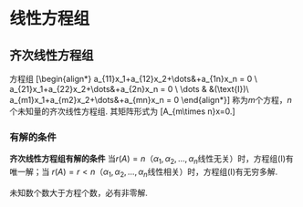 # 线性方程组

## 齐次线性方程组

方程组
\[\begin{align*}
  a_{11}x_1+a_{12}x_2+\dots&+a_{1n}x_n = 0 \\
  a_{21}x_1+a_{22}x_2+\dots&+a_{2n}x_n = 0 \\
  \dots & &(\text{I})\\
  a_{m1}x_1+a_{m2}x_2+\dots&+a_{mn}x_n = 0
\end{align*}\]
称为$m$个方程，$n$个未知量的齐次线性方程组.
其矩阵形式为
\[A_{m\times n}x=0.\]

### 有解的条件

**齐次线性方程组有解的条件** 当$r(A)=n$（$\alpha_1, \alpha_2, \dots, \alpha_n$线性无关）时，方程组(I)有唯一解；当 $r(A)=r<n$（$\alpha_1, \alpha_2, \dots, \alpha_n$线性相关）时，方程组(I)有无穷多解.

未知数个数大于方程个数，必有非零解.
